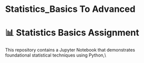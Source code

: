 # Statistics_Basics To Advanced 
# 📊 Statistics Basics Assignment

This repository contains a Jupyter Notebook that demonstrates foundational statistical techniques using Python,\
